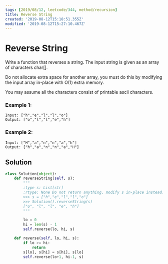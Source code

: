 ```yaml
---
tags: [2019/08/12, leetcode/344, method/recursion]
title: Reverse String
created: '2019-08-12T15:18:51.355Z'
modified: '2019-08-12T15:27:10.467Z'
---
```


# Reverse String

Write a function that reverses a string. The input string is given as an array of characters char[].

Do not allocate extra space for another array, you must do this by modifying the input array in-place with O(1) extra memory.

You may assume all the characters consist of printable ascii characters.

### Example 1:

```
Input: ["h","e","l","l","o"]
Output: ["o","l","l","e","h"]
```

### Example 2:

```
Input: ["H","a","n","n","a","h"]
Output: ["h","a","n","n","a","H"]
```

## Solution

```python
class Solution(object):
    def reverseString(self, s):
        """
        :type s: List[str]
        :rtype: None Do not return anything, modify s in-place instead.
        >>> s = ["h","e","l","l","o"]
        >>> Solution().reverseString(s)
        ["o", "l", "l", "e", "h"]
        """

        lo = 0
        hi = len(s) - 1
        self.reverse(lo, hi, s)

    def reverse(self, lo, hi, s):
        if lo >= hi:
            return
        s[lo], s[hi] = s[hi], s[lo]
        self.reverse(lo+1, hi-1, s)
```
